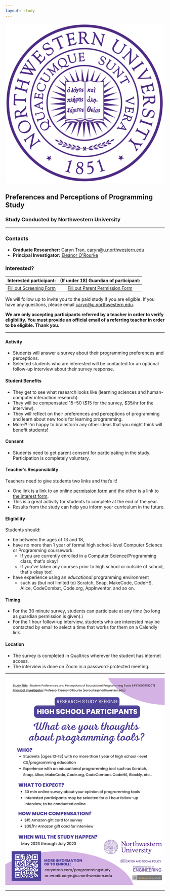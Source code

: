 ```yaml
---
layout: study
---
```


<img class="profile-picture" src="northwestern.png">

## Preferences and Perceptions of Programming Study
### Study Conducted by Northwestern University

---

### Contacts
- **Graduate Researcher:** Caryn Tran, [caryn@u.northwestern.edu](mailto:caryn@u.northwestern.edu)
- **Principal Investigator:** [Eleanor O'Rourke](http://www.eleanorourke.com/)

### Interested?
| Interested participant: | (If under 18) Guardian of participant: |
|:---:|:---:|
| <a href="https://northwestern.az1.qualtrics.com/jfe/form/SV_3WwnEUbQZU9Fv14" class="btn btn-primary">Fill out Screening Form</a> |<a href="https://northwestern.az1.qualtrics.com/jfe/form/SV_74lL0WpsWhdQTEG" class="btn btn-secondary">Fill out Parent Permission Form</a> |

We will follow up to invite you to the paid study if you are eligible. If you have any questions, please email [caryn@u.northwestern.edu](mailto:caryn@u.northwestern.edu). 

**We are only accepting participants referred by a teacher in order to verify eligibility. You must provide an official email of a referring teacher in order to be eligible. Thank you.**
  
---

#### **Activity**
- Students will answer a survey about their programming preferences and perceptions. 
- Selected students who are interested will be contacted for an optional follow-up interview about their survey response.

#### **Student Benefits**
- They get to see what research looks like (learning sciences and human-computer interaction research).
- They will be compensated $15-$50 ($15 for the survey, $35/hr for the interview).
- They will reflect on their preferences and perceptions of programming and learn about new tools for learning programming.
- More?! I'm happy to brainstorm any other ideas that you might think will benefit students!

#### **Consent**
- Students need to get parent consent for participating in the study. Participation is completely voluntary.

#### **Teacher’s Responsibility**
Teachers need to give students two links and that’s it! 
- One link is a link to an online [permission form](https://northwestern.az1.qualtrics.com/jfe/form/SV_74lL0WpsWhdQTEG) and the other is a link to [the interest form](https://northwestern.az1.qualtrics.com/jfe/form/SV_3WwnEUbQZU9Fv14). 
- This is a great activity for students to complete at the end of the year. 
- Results from the study can help you inform your curriculum in the future.  

#### **Eligibility**
Students should:
- be between the ages of 13 and 18, 
- have no more than 1 year of formal high school-level Computer Science or Programming coursework. 
    - If you are currently enrolled in a Computer Science/Programming class, that's okay! 
    - If you've taken any courses prior to high school or outside of school, that's okay too!
- have experience using an _educational_ programming environment 
    - such as (but not limited to) Scratch, Snap, MakeCode, CodeHS, Alice, CodeCombat, Code.org, AppInventor, and so on. 

#### **Timing**
- For the 30 minute survey, students can participate at any time (so long as guardian permission is given).\\
- For the 1 hour follow-up interview, students who are interested may be contacted by email to select a time that works for them on a Calendly link.

#### **Location**
- The survey is completed in Qualtrics wherever the student has internet access. 
- The interview is done on Zoom in a password-protected meeting. 

---

<img class="picture" src="recruitment.png">

---

